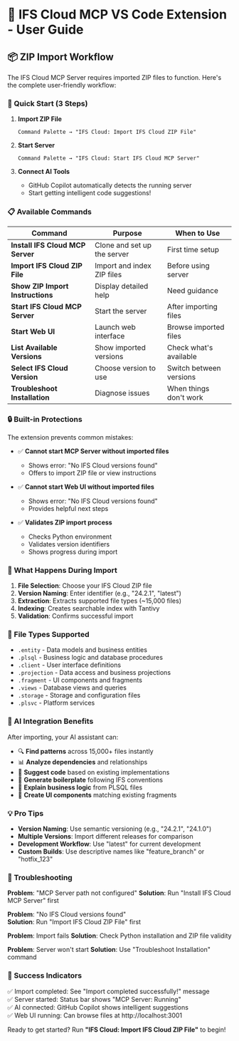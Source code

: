 # 🚀 IFS Cloud MCP VS Code Extension - User Guide

## 📦 ZIP Import Workflow

The IFS Cloud MCP Server requires imported ZIP files to function. Here's the complete user-friendly workflow:

### 🎯 Quick Start (3 Steps)

1. **Import ZIP File**

   ```
   Command Palette → "IFS Cloud: Import IFS Cloud ZIP File"
   ```

2. **Start Server**

   ```
   Command Palette → "IFS Cloud: Start IFS Cloud MCP Server"
   ```

3. **Connect AI Tools**
   - GitHub Copilot automatically detects the running server
   - Start getting intelligent code suggestions!

### 📋 Available Commands

| Command                          | Purpose                     | When to Use             |
| -------------------------------- | --------------------------- | ----------------------- |
| **Install IFS Cloud MCP Server** | Clone and set up the server | First time setup        |
| **Import IFS Cloud ZIP File**    | Import and index ZIP files  | Before using server     |
| **Show ZIP Import Instructions** | Display detailed help       | Need guidance           |
| **Start IFS Cloud MCP Server**   | Start the server            | After importing files   |
| **Start Web UI**                 | Launch web interface        | Browse imported files   |
| **List Available Versions**      | Show imported versions      | Check what's available  |
| **Select IFS Cloud Version**     | Choose version to use       | Switch between versions |
| **Troubleshoot Installation**    | Diagnose issues             | When things don't work  |

### 🔒 Built-in Protections

The extension prevents common mistakes:

- ✅ **Cannot start MCP Server without imported files**

  - Shows error: "No IFS Cloud versions found"
  - Offers to import ZIP file or view instructions

- ✅ **Cannot start Web UI without imported files**

  - Shows error: "No IFS Cloud versions found"
  - Provides helpful next steps

- ✅ **Validates ZIP import process**
  - Checks Python environment
  - Validates version identifiers
  - Shows progress during import

### 📁 What Happens During Import

1. **File Selection**: Choose your IFS Cloud ZIP file
2. **Version Naming**: Enter identifier (e.g., "24.2.1", "latest")
3. **Extraction**: Extracts supported file types (~15,000 files)
4. **Indexing**: Creates searchable index with Tantivy
5. **Validation**: Confirms successful import

### 🎨 File Types Supported

- `.entity` - Data models and business entities
- `.plsql` - Business logic and database procedures
- `.client` - User interface definitions
- `.projection` - Data access and business projections
- `.fragment` - UI components and fragments
- `.views` - Database views and queries
- `.storage` - Storage and configuration files
- `.plsvc` - Platform services

### 🧠 AI Integration Benefits

After importing, your AI assistant can:

- 🔍 **Find patterns** across 15,000+ files instantly
- 📊 **Analyze dependencies** and relationships
- 🎯 **Suggest code** based on existing implementations
- 🚀 **Generate boilerplate** following IFS conventions
- 📝 **Explain business logic** from PLSQL files
- 🎨 **Create UI components** matching existing fragments

### 💡 Pro Tips

- **Version Naming**: Use semantic versioning (e.g., "24.2.1", "24.1.0")
- **Multiple Versions**: Import different releases for comparison
- **Development Workflow**: Use "latest" for current development
- **Custom Builds**: Use descriptive names like "feature_branch" or "hotfix_123"

### 🔧 Troubleshooting

**Problem**: "MCP Server path not configured"
**Solution**: Run "Install IFS Cloud MCP Server" first

**Problem**: "No IFS Cloud versions found"  
**Solution**: Run "Import IFS Cloud ZIP File" first

**Problem**: Import fails
**Solution**: Check Python installation and ZIP file validity

**Problem**: Server won't start
**Solution**: Use "Troubleshoot Installation" command

### 🎉 Success Indicators

✅ Import completed: See "Import completed successfully!" message  
✅ Server started: Status bar shows "MCP Server: Running"  
✅ AI connected: GitHub Copilot shows intelligent suggestions  
✅ Web UI running: Can browse files at http://localhost:3001

Ready to get started? Run **"IFS Cloud: Import IFS Cloud ZIP File"** to begin!
